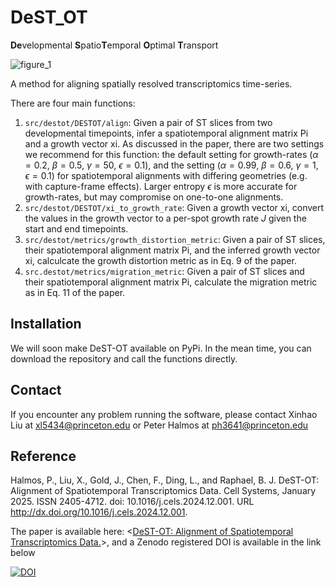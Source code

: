 # DeST_OT
**De**velopmental **S**patio**T**emporal **O**ptimal **T**ransport

![figure_1](https://github.com/raphael-group/DeST_OT/blob/main/fig1.png)

A method for aligning spatially resolved transcriptomics time-series. 


There are four main functions:
1. `src/destot/DESTOT/align`: Given a pair of ST slices from two developmental timepoints, infer a spatiotemporal alignment matrix Pi and a growth vector xi. As discussed in the paper, there are two settings we recommend for this function: the default setting for growth-rates ($\alpha = 0.2$, $\beta = 0.5$, $\gamma = 50$, $\epsilon = 0.1$), and the setting ($\alpha = 0.99$, $\beta = 0.6$, $\gamma = 1$, $\epsilon = 0.1$) for spatiotemporal alignments with differing geometries (e.g. with capture-frame effects). Larger entropy $\epsilon$ is more accurate for growth-rates, but may compromise on one-to-one alignments.
2. `src/destot/DESTOT/xi_to_growth_rate`: Given a growth vector xi, convert the values in the growth vector to a per-spot growth rate $J$ given the start and end timepoints.
3. `src/destot/metrics/growth_distortion_metric`: Given a pair of ST slices, their spatiotemporal alignment matrix Pi, and the inferred growth vector xi, calculcate the growth distortion metric as in Eq. 9 of the paper.
4. `src.destot/metrics/migration_metric`: Given a pair of ST slices and their spatiotemporal alignment matrix Pi, calculate the migration metric as in Eq. 11 of the paper.

## Installation
We will soon make DeST-OT available on PyPi. In the mean time, you can download the repository and call the functions directly.

## Contact
If you encounter any problem running the software, please contact Xinhao Liu at xl5434@princeton.edu or Peter Halmos at ph3641@princeton.edu

## Reference
Halmos, P., Liu, X., Gold, J., Chen, F., Ding, L., and Raphael, B. J. DeST-OT: Alignment of Spatiotemporal Transcriptomics Data. Cell Systems, January 2025. ISSN 2405-4712. doi: 10.1016/j.cels.2024.12.001. URL http://dx.doi.org/10.1016/j.cels.2024.12.001.

The paper is available here: <[DeST-OT: Alignment of Spatiotemporal Transcriptomics Data.](https://www.cell.com/cell-systems/fulltext/S2405-4712(24)00365-X)>, and a Zenodo registered DOI is available in the link below

[![DOI](https://zenodo.org/badge/714103322.svg)](https://zenodo.org/doi/10.5281/zenodo.13769696)

